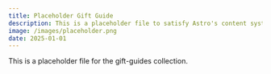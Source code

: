 ```yaml
---
title: Placeholder Gift Guide
description: This is a placeholder file to satisfy Astro's content system.
image: /images/placeholder.png
date: 2025-01-01
---
```


This is a placeholder file for the gift-guides collection. 